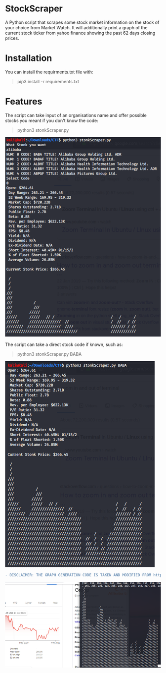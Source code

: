 # StockScraper
A Python script that scrapes some stock market information on the stock of your choice from Market Watch. It will additionally print a graph of the current stock ticker from yahoo finance showing the past 62 days closing prices.

# Installation
You can install the requirments.txt file with:
> pip3 install -r requirements.txt

# Features
The script can take input of an organisations name and offer possible stocks you meant if you don't know the code: 
> python3 stonkScraper.py



![github-small](example2.png)

The script can take a direct stock code if known, such as:
> python3 stonkScraper.py BABA



![github-small](example1.png)

```diff
- DISCLAIMER: THE GRAPH GENERATION CODE IS TAKEN AND MODIFIED FROM https://github.com/iswdp/termplot AND IS A CLOSE REPRESENTATION OF THE YAHOO TICKER 
```

![github-small](example3.png)
